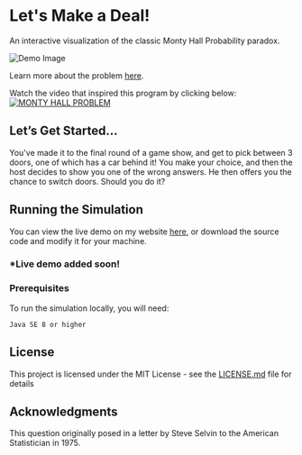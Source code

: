 # Let's Make a Deal!

An interactive visualization of the classic Monty Hall Probability paradox. 

![Demo Image](https://i.gyazo.com/451b364025610a78dccf696777d200e1.png)

Learn more about the problem [here](https://en.wikipedia.org/wiki/Monty_Hall_problem).

Watch the video that inspired this program by clicking below:
[![MONTY HALL PROBLEM](https://i.ytimg.com/vi/9vRUxbzJZ9Y/maxresdefault.jpg)](https://www.youtube.com/watch?v=9vRUxbzJZ9Y)



## Let’s Get Started…

You've made it to the final round of a game show, and get to pick between 3 doors, one of which has a car behind it! You make your choice, and then the host decides to show you one of the wrong answers. He then offers you the chance to switch doors. Should you do it? 



## Running the Simulation

You can view the live demo on my website [here](https://jtrpan.azurewebsites.net), or download the source code and modify it for your machine.

### *Live demo added soon!


### Prerequisites

To run the simulation locally, you will need:

```
Java SE 8 or higher
```



## License

This project is licensed under the MIT License - see the [LICENSE.md](LICENSE.md) file for details



## Acknowledgments

 This question originally posed in a letter by Steve Selvin to the American Statistician in 1975.
